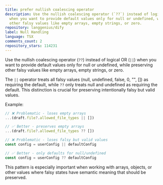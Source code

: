 ```yaml
---
title: prefer nullish coalescing operator
description: Use the nullish coalescing operator (`??`) instead of logical OR (`||`)
  when you want to provide default values only for null or undefined, while preserving
  other falsy values like empty arrays, empty strings, or zero.
repository: langgenius/dify
label: Null Handling
language: TSX
comments_count: 2
repository_stars: 114231
---
```


Use the nullish coalescing operator (`??`) instead of logical OR (`||`) when you want to provide default values only for null or undefined, while preserving other falsy values like empty arrays, empty strings, or zero.

The `||` operator treats all falsy values (null, undefined, false, 0, "", []) as requiring the default, while `??` only treats null and undefined as requiring the default. This distinction is crucial for preserving intentionally falsy but valid values.

Example:
```typescript
// ❌ Problematic - loses empty arrays
...(draft.file?.allowed_file_types || [])

// ✅ Better - preserves empty arrays  
...(draft.file?.allowed_file_types ?? [])

// ❌ Problematic - loses falsy but valid values
const config = userConfig || defaultConfig

// ✅ Better - only defaults for null/undefined
const config = userConfig ?? defaultConfig
```

This pattern is especially important when working with arrays, objects, or other values where falsy states have semantic meaning that should be preserved.